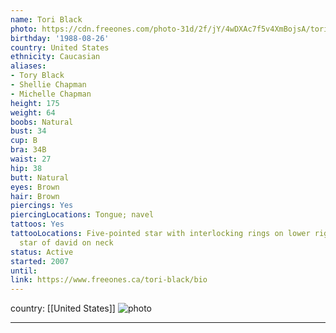 ```yaml
---
name: Tori Black
photo: https://cdn.freeones.com/photo-31d/2f/jY/4wDXAc7f5v4XmBojsA/tori-black-avatar-1_teaser.jpg
birthday: '1988-08-26'
country: United States
ethnicity: Caucasian
aliases:
- Tory Black
- Shellie Chapman
- Michelle Chapman
height: 175
weight: 64
boobs: Natural
bust: 34
cup: B
bra: 34B
waist: 27
hip: 38
butt: Natural
eyes: Brown
hair: Brown
piercings: Yes
piercingLocations: Tongue; navel
tattoos: Yes
tattooLocations: Five-pointed star with interlocking rings on lower right abdomen;
  star of david on neck
status: Active
started: 2007
until:
link: https://www.freeones.ca/tori-black/bio
---
```

country: [[United States]]
![photo](https://cdn.freeones.com/photo-31d/2f/jY/4wDXAc7f5v4XmBojsA/tori-black-avatar-1_teaser.jpg)
***

